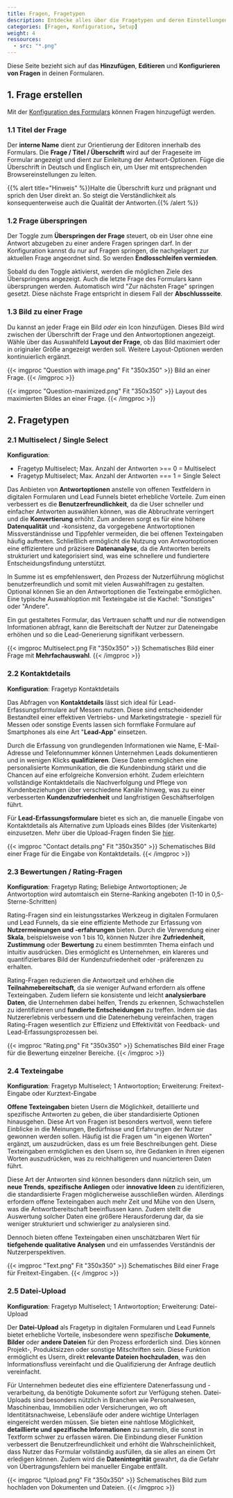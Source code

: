 ```yaml
---
title: Fragen, Fragetypen
description: Entdecke alles über die Fragetypen und deren Einstellungen für deine **digitalen Formulare**.
categories: [Fragen, Konfiguration, Setup]
weight: 4
ressources:
  - src: "*.png"
---
```


Diese Seite bezieht sich auf das **Hinzufügen**, **Editieren** und **Konfigurieren von Fragen** in deinen Formularen.

## 1. Frage erstellen

Mit der [Konfiguration des Formulars](https://formflake.com/community/docs/forms) können Fragen hinzugefügt werden.

### 1.1 Titel der Frage

Der **interne Name** dient zur Orientierung der Editoren innerhalb des Formulars. Die **Frage / Titel / Überschrift** wird auf der Frageseite im Formular angezeigt und dient zur Einleitung der Antwort-Optionen. Füge die Überschrift in Deutsch und Englisch ein, um User mit entsprechenden Browsereinstellungen zu leiten.

{{% alert title="Hinweis" %}}Halte die Überschrift kurz und prägnant und sprich den User direkt an. So steigt die Verständlichkeit als konsequenterweise auch die Qualität der Antworten.{{% /alert %}}

### 1.2 Frage überspringen

Der Toggle zum **Überspringen der Frage** steuert, ob ein User ohne eine Antwort abzugeben zu einer andere Fragen springen darf. In der Konfiguration kannst du nur auf Fragen springen, die nachgelagert zur aktuellen Frage angeordnet sind. So werden **Endlosschleifen vermieden**.

Sobald du den Toggle aktivierst, werden die möglichen Ziele des Überspringens angezeigt. Auch die letzte Frage des Formulars kann übersprungen werden. Automatisch wird "Zur nächsten Frage" springen gesetzt. Diese nächste Frage entspricht in diesem Fall der **Abschlussseite**.

### 1.3 Bild zu einer Frage

Du kannst an jeder Frage ein Bild *oder* ein Icon hinzufügen. Dieses Bild wird zwischen der Überschrift der Frage und den Antwortoptionen angezeigt. Wähle über das Auswahlfeld **Layout der Frage**, ob das Bild maximiert oder in originaler Größe angezeigt werden soll. Weitere Layout-Optionen werden kontinuierlich ergänzt. 

<div class="row gap-3">
{{< imgproc "Question with image.png" Fit "350x350" >}}
Bild an einer Frage.
{{< /imgproc >}}

{{< imgproc "Question-maximized.png" Fit "350x350" >}}
Layout des maximierten Bildes an einer Frage.
{{< /imgproc >}}
</div>

## 2. Fragetypen

### 2.1 Multiselect / Single Select

**Konfiguration**:
* Fragetyp Multiselect; Max. Anzahl der Antworten >== 0 = Multiselect
* Fragetyp Multiselect; Max. Anzahl der Antworten === 1 = Single Select

Das Anbieten von **Antwortoptionen** anstelle von offenen Textfeldern in digitalen Formularen und Lead Funnels bietet erhebliche Vorteile. Zum einen verbessert es die **Benutzerfreundlichkeit**, da die User schneller und einfacher Antworten auswählen können, was die Abbruchrate verringert und die **Konvertierung** erhöht. Zum anderen sorgt es für eine höhere **Datenqualität** und -konsistenz, da vorgegebene Antwortoptionen Missverständnisse und Tippfehler vermeiden, die bei offenen Texteingaben häufig auftreten. Schließlich ermöglicht die Nutzung von Antwortoptionen eine effizientere und präzisere **Datenanalyse**, da die Antworten bereits strukturiert und kategorisiert sind, was eine schnellere und fundiertere Entscheidungsfindung unterstützt.

In Summe ist es empfehlenswert, den Prozess der Nutzerführung möglichst benutzerfreundlich und somit mit vielen Auswahlfragen zu gestalten. Optional können Sie an den Antwortoptionen die Texteingabe ermöglichen. Eine typische Auswahloption mit Texteingabe ist die Kachel: "Sonstiges" oder "Andere".

Ein gut gestaltetes Formular, das Vertrauen schafft und nur die notwendigen Informationen abfragt, kann die Bereitschaft der Nutzer zur Dateneingabe erhöhen und so die Lead-Generierung signifikant verbessern.

{{< imgproc Multiselect.png Fit "350x350" >}}
Schematisches Bild einer Frage mit **Mehrfachauswahl**.
{{< /imgproc >}}

### 2.2 Kontaktdetails

**Konfiguration**: Fragetyp Kontaktdetails

Das Abfragen von **Kontaktdetails** lässt sich ideal für Lead-Erfassungsformulare auf Messen nutzen. Diese sind entscheidender Bestandteil einer effektiven Vertriebs- und Marketingstrategie - speziell für Messen oder sonstige Events lassen sich formflake Formulare auf Smartphones als eine Art "**Lead-App**" einsetzen.

Durch die Erfassung von grundlegenden Informationen wie Name, E-Mail-Adresse und Telefonnummer können Unternehmen Leads dokumentieren und in wenigen Klicks **qualifizieren**. Diese Daten ermöglichen eine personalisierte Kommunikation, die die Kundenbindung stärkt und die Chancen auf eine erfolgreiche Konversion erhöht. Zudem erleichtern vollständige Kontaktdetails die Nachverfolgung und Pflege von Kundenbeziehungen über verschiedene Kanäle hinweg, was zu einer verbesserten **Kundenzufriedenheit** und langfristigen Geschäftserfolgen führt.

Für **Lead-Erfassungsformulare** bietet es sich an, die manuelle Eingabe von Kontaktdetails als Alternative zum Uploads eines Bildes (der Visitenkarte) einzusetzen. Mehr über die Upload-Fragen finden Sie [hier](#upload).

{{< imgproc "Contact details.png" Fit "350x350" >}}
Schematisches Bild einer Frage für die Eingabe von Kontaktdetails.
{{< /imgproc >}}

### 2.3 Bewertungen / Rating-Fragen

**Konfiguration**: Fragetyp Rating; Beliebige Antwortoptionen; Je Antwortoption wird automtaisch ein Sterne-Ranking angeboten (1-10 in 0,5-Sterne-Schritten)

Rating-Fragen sind ein leistungsstarkes Werkzeug in digitalen Formularen und Lead Funnels, da sie eine effiziente Methode zur Erfassung von **Nutzermeinungen und -erfahrungen** bieten. Durch die Verwendung einer **Skala**, beispielsweise von 1 bis 10, können Nutzer ihre **Zufriedenheit**, **Zustimmung** oder **Bewertung** zu einem bestimmten Thema einfach und intuitiv ausdrücken. Dies ermöglicht es Unternehmen, ein klareres und quantifizierbares Bild der Kundenzufriedenheit oder -präferenzen zu erhalten.

Rating-Fragen reduzieren die Antwortzeit und erhöhen die **Teilnahmebereitschaft**, da sie weniger Aufwand erfordern als offene Texteingaben. Zudem liefern sie konsistente und leicht **analysierbare Daten**, die Unternehmen dabei helfen, Trends zu erkennen, Schwachstellen zu identifizieren und **fundierte Entscheidungen** zu treffen. Indem sie das Nutzererlebnis verbessern und die Datenerhebung vereinfachen, tragen Rating-Fragen wesentlich zur Effizienz und Effektivität von Feedback- und Lead-Erfassungsprozessen bei.

{{< imgproc "Rating.png" Fit "350x350" >}}
Schematisches Bild einer Frage für die Bewertung einzelner Bereiche.
{{< /imgproc >}}

### 2.4 Texteingabe

**Konfiguration**: Fragetyp Multiselect; 1 Antwortoption; Erweiterung: Freitext-Eingabe oder Kurztext-Eingabe

**Offene Texteingaben** bieten Usern die Möglichkeit, detaillierte und spezifische Antworten zu geben, die über standardisierte Optionen hinausgehen. Diese Art von Fragen ist besonders wertvoll, wenn tiefere Einblicke in die Meinungen, Bedürfnisse und Erfahrungen der Nutzer gewonnen werden sollen. Häufig ist die Fragen um "in eigenen Worten" ergänzt, um auszudrücken, dass es um freie Beschreibungen geht. Diese Texteingaben ermöglichen es den Usern so, ihre Gedanken in ihren eigenen Worten auszudrücken, was zu reichhaltigeren und nuancierteren Daten führt.

Diese Art der Antworten sind können besonders dann nützlich sein, um **neue Trends**, **spezifische Anliegen** oder **innovative Ideen** zu identifizieren, die standardisierte Fragen möglicherweise ausschließen würden. Allerdings erfordern offene Texteingaben auch mehr Zeit und Mühe von den Usern, was die Antwortbereitschaft beeinflussen kann. Zudem stellt die Auswertung solcher Daten eine größere Herausforderung dar, da sie weniger strukturiert und schwieriger zu analysieren sind.

Dennoch bieten offene Texteingaben einen unschätzbaren Wert für **tiefgehende qualitative Analysen** und ein umfassendes Verständnis der Nutzerperspektiven.

{{< imgproc "Text.png" Fit "350x350" >}}
Schematisches Bild einer Frage für Freitext-Eingaben.
{{< /imgproc >}}

### 2.5 Datei-Upload <a id="upload"></a>

**Konfiguration**: Fragetyp Multiselect; 1 Antwortoption; Erweiterung: Datei-Upload

Der **Datei-Upload** als Fragetyp in digitalen Formularen und Lead Funnels bietet erhebliche Vorteile, insbesondere wenn spezifische **Dokumente**, **Bilder** oder **andere Dateien** für den Prozess erforderlich sind. Dies können Projekt-, Produktsizzen oder sonstige Mitschriften sein. Diese Funktion ermöglicht es Usern, direkt **relevante Dateien hochzuladen**, was den Informationsfluss vereinfacht und die Qualifizierung der Anfrage deutlich vereinfacht.

Für Unternehmen bedeutet dies eine effizientere Datenerfassung und -verarbeitung, da benötigte Dokumente sofort zur Verfügung stehen. Datei-Uploads sind besonders nützlich in Branchen wie Personalwesen, Maschinenbau, Immobilien oder Versicherungen, wo oft Identitätsnachweise, Lebensläufe oder andere wichtige Unterlagen eingereicht werden müssen. Sie bieten eine nahtlose Möglichkeit, **detaillierte und spezifische Informationen** zu sammeln, die sonst in Textform schwer zu erfassen wären. Die Einbindung dieser Funktion verbessert die Benutzerfreundlichkeit und erhöht die Wahrscheinlichkeit, dass Nutzer das Formular vollständig ausfüllen, da sie alles an einem Ort erledigen können. Zudem wird die **Datenintegrität** gewahrt, da die Gefahr von Übertragungsfehlern bei manueller Eingabe entfällt.

{{< imgproc "Upload.png" Fit "350x350" >}}
Schematisches Bild zum hochladen von Dokumenten und Dateien.
{{< /imgproc >}}

